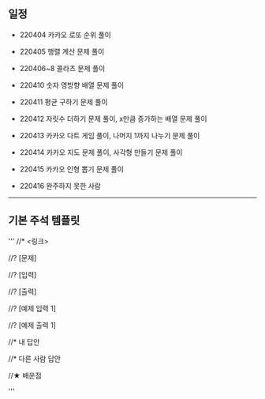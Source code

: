 ## 일정

- 220404 카카오 로또 순위 풀이

- 220405 행렬 계산 문제 풀이

- 220406~8 콜라츠 문제 풀이

- 220410 숫자 영방향 배열 문제 풀이

- 220411 평균 구하기 문제 풀이

- 220412 자릿수 더하기 문제 풀이, x만큼 증가하는 배열 문제 풀이

- 220413 카카오 다트 게임 풀이, 나머지 1까지 나누기 문제 풀이

- 220414 카카오 지도 문제 풀이, 사각형 만들기 문제 풀이

- 220415 카카오 인형 뽑기 문제 풀이

- 220416 완주하지 못한 사람

---

## 기본 주석 템플릿

'''
//\* <링크>

//? [문제]

//? [입력]

//? [출력]

//? [예제 입력 1]

//? [예제 출력 1]

//\* 내 답안

//\* 다른 사람 답안

//★ 배운점

'''
